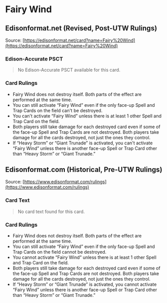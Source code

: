 # Fairy Wind

## Edisonformat.net (Revised, Post-UTW Rulings)

Source: [https://edisonformat.net/card?name=Fairy%20Wind](https://edisonformat.net/card?name=Fairy%20Wind)

### Edison-Accurate PSCT

> No Edison-Accurate PSCT available for this card.

### Card Rulings

*   Fairy Wind does not destroy itself. Both parts of the effect are performed at the same time.
*   You can still activate “Fairy Wind” even if the only face-up Spell and Trap Cards on the field can't be destroyed.
*   You can't activate “Fairy Wind” unless there is at least 1 other Spell and Trap Card on the field.
*   Both players still take damage for each destroyed card even if some of the face-up Spell and Trap Cards are not destroyed. Both players take damage for all the cards destroyed, not just the ones they control.
*   If “Heavy Storm” or “Giant Trunade” is activated, you can't activate “Fairy Wind” unless there is another face-up Spell or Trap Card other than “Heavy Storm” or “Giant Trunade.”


## Edisonformat.com (Historical, Pre-UTW Rulings)

Source: [https://www.edisonformat.com/rulings](https://www.edisonformat.com/rulings)

### Card Text

> No card text found for this card.

### Card Rulings

*   Fairy Wind does not destroy itself. Both parts of the effect are performed at the same time.
*   You can still activate “Fairy Wind” even if the only face-up Spell and Trap Cards on the field cannot be destroyed.
*   You cannot activate “Fairy Wind” unless there is at least 1 other Spell and Trap Card on the field.
*   Both players still take damage for each destroyed card even if some of the face-up Spell and Trap Cards are not destroyed. Both players take damage for all the cards destroyed, not just the ones they control.
*   If “Heavy Storm” or “Giant Trunade” is activated, you cannot activate “Fairy Wind” unless there is another face-up Spell or Trap Card other than “Heavy Storm” or “Giant Trunade.”


